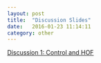```yaml
---
layout: post
title:  "Discussion Slides"
date:   2016-01-23 11:14:11
category: other
---
```


[Discussion 1: Control and HOF](https://docs.google.com/presentation/d/1w1LIRGgiOeCIe-l5NUuNTcbXWHSljXOrlnl0MM4T7GA/edit?usp=sharing)   